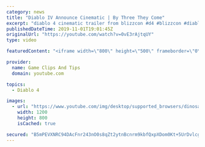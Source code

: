 ```yaml
---
category: news
title: "Diablo IV Announce Cinematic | By Three They Come"
excerpt: "diablo 4 cinematic trailer from blizzcon #d4 #blizzcon #diablo."
publishedDateTime: 2019-11-01T19:01:45Z
originalUrl: "https://youtube.com/watch?v=0vE3rAjtqUY"
type: video

featuredContent: "<iframe width=\"800\" height=\"500\" frameborder=\"0\" src=\"https://www.youtube.com/embed/0vE3rAjtqUY\" allow=\"accelerometer; autoplay; encrypted-media; gyroscope; picture-in-picture\" allowfullscreen></iframe>"

provider:
  name: Game Clips And Tips
  domain: youtube.com

topics:
  - Diablo 4

images:
  - url: "https://www.youtube.com/img/desktop/supported_browsers/dinosaur.png"
    width: 1200
    height: 800
    isCached: true

secured: "B5mPEVXNRC94DAcFnr243nO0s8qZt2ytnBcnrm9kbfQxpXDom0Kt+5UrDvlcg0gEqhfhxTDaLbx9ltXLRVbqnw7O17qnRq8qs8NOy5mQNfQvxIGlvNoRzQkgu5MehwjA5m2hrRKz1ND2IkCy8noSa3ELKQJJKsiVmudwXv5X2RgqzWbR2qvku2g/sr8pGxYJ5xUMMbcQZqeNgwYFKTnMbybi76cCxVo107RbDgYIaTEdWnkDmFGd3b9sFk8x0dYPJjA8drtLsXi7ZrIVmRBS1tenpFD5lkcW617DrCLHEMgmhUeR0i8XvAeuOo4s/8kuvxEfIKK91Nc4OSrIolzBbvcA7tOPMGe1qdYLOm79OOPep5tjiUztxVa0StOa1cOeYZX7SVyt8qTNdx2LhhBc0g==;WKg/m+t3XVUPFePYY547Ag=="
---
```


